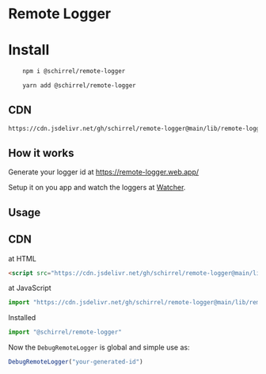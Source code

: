 # Remote Logger

# Install

```sh 
    npm i @schirrel/remote-logger
```

```sh 
    yarn add @schirrel/remote-logger
```
## CDN
```sh
https://cdn.jsdelivr.net/gh/schirrel/remote-logger@main/lib/remote-logger.min.js'
```

## How it works
Generate your logger id at https://remote-logger.web.app/  

Setup it on you app and watch the loggers at [Watcher](https://remote-logger.web.app/watch).

## Usage
## CDN
at HTML
```html
<script src="https://cdn.jsdelivr.net/gh/schirrel/remote-logger@main/lib/remote-logger.min.js"/>
```

at JavaScript
```js
import "https://cdn.jsdelivr.net/gh/schirrel/remote-logger@main/lib/remote-logger.min.js"
```


Installed
```js
import "@schirrel/remote-logger"
```

Now the `DebugRemoteLogger` is global and simple use as:
```js
DebugRemoteLogger("your-generated-id")
```

